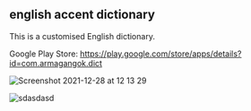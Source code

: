 ## english accent dictionary

This is a customised English dictionary.

Google Play Store: https://play.google.com/store/apps/details?id=com.armagangok.dict

![Screenshot 2021-12-28 at 12 13 29](https://user-images.githubusercontent.com/70090723/147550015-6eaafbd6-b3f7-45d4-9fcf-807a7279a9d0.png)

![sdasdasd](https://play-lh.googleusercontent.com/zxVEQBSZx0FHNQkcSZAvkseKuy4SHxTqlEGz2XDlT_2v17zEREtudr9Mi_DHlnjmt2o=w526-h296)
